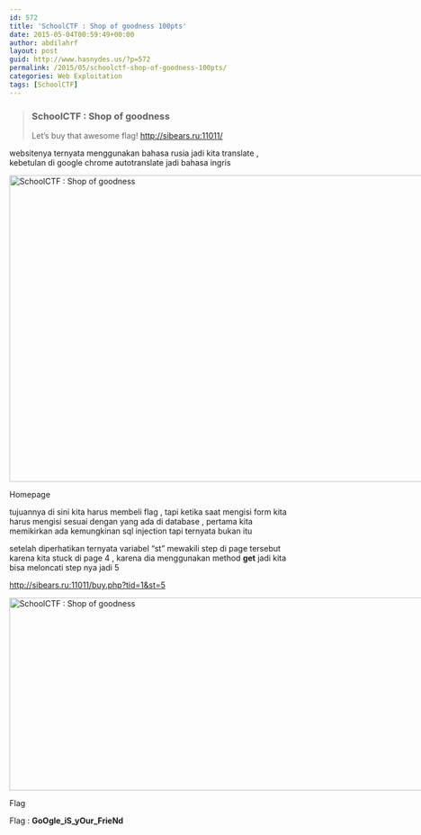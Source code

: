 ```yaml
---
id: 572
title: 'SchoolCTF : Shop of goodness 100pts'
date: 2015-05-04T00:59:49+00:00
author: abdilahrf
layout: post
guid: http://www.hasnydes.us/?p=572
permalink: /2015/05/schoolctf-shop-of-goodness-100pts/
categories: Web Exploitation
tags: [SchoolCTF]
---
```

> ### SchoolCTF : Shop of goodness
> 
> Let&#8217;s buy that awesome flag! http://sibears.ru:11011/

<!--more-->

websitenya ternyata menggunakan bahasa rusia jadi kita translate , kebetulan di google chrome autotranslate jadi bahasa ingris

<div id="attachment_573" style="width: 1009px" class="wp-caption aligncenter">
  <a href="http://abdilahrf.me/images/2015/05/home.png"><img class="size-full wp-image-573" src="http://abdilahrf.me/images/2015/05/home.png" alt="SchoolCTF : Shop of goodness" width="999" height="545" /></a>
  
  <p class="wp-caption-text">
    Homepage
  </p>
</div>

tujuannya di sini kita harus membeli flag , tapi ketika saat mengisi form kita harus mengisi sesuai dengan yang ada di database , pertama kita memikirkan ada kemungkinan sql injection tapi ternyata bukan itu

setelah diperhatikan ternyata variabel &#8220;st&#8221; mewakili step di page tersebut karena kita stuck di page 4 , karena dia menggunakan method **get** jadi kita bisa meloncati step nya jadi 5

http://sibears.ru:11011/buy.php?tid=1&st=5

<div id="attachment_574" style="width: 1007px" class="wp-caption aligncenter">
  <a href="http://abdilahrf.me/images/2015/05/flag5.png"><img class="size-full wp-image-574" src="http://abdilahrf.me/images/2015/05/flag5.png" alt="SchoolCTF : Shop of goodness" width="997" height="343" /></a>
  
  <p class="wp-caption-text">
    Flag
  </p>
</div>

Flag : **GoOgle\_iS\_yOur_FrieNd**
